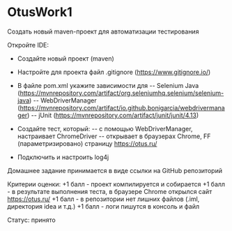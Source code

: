 # OtusWork1
Создать новый maven-проект для автоматизации тестирования

Откройте IDE:
- Создайте новый проект (maven)
- Настройте для проекта файл .gitignore (https://www.gitignore.io/)
- В файле pom.xml укажите зависимости для
-- Selenium Java (https://mvnrepository.com/artifact/org.seleniumhq.selenium/selenium-java)
-- WebDriverManager (https://mvnrepository.com/artifact/io.github.bonigarcia/webdrivermanager)
-- jUnit (https://mvnrepository.com/artifact/junit/junit/4.13)

- Создайте тест, который:
-- с помощью WebDriverManager, настраивает ChromeDriver
-- открывает в браузерах Chrome, FF (параметризировано) страницу https://otus.ru/
- Подключить и настроить log4j

Домашнее задание принимается в виде ссылки на GitHub репозиторий

Критерии оценки: +1 балл - проект компилируется и собирается
+1 балл - в результате выполнения теста, в браузере Chrome открылся сайт https://otus.ru/
+1 балл - в репозитории нет лишних файлов (.iml, директория idea и т.д.)
+1 балл - логи пишутся в консоль и файл

Статус: принято
